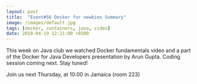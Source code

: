 ```yaml
---
layout: post
title:  "Event#56 Docker for newbies Summary"
image: /images/default.jpg
tags: [docker, containers, java, video]
date: 2018-04-19 12:21:00 +0200
---
```


This week on Java club
we watched Docker fundamentals video and a part of the Docker for Java Developers presentation by Arun Gupta. Coding session coming next. Stay tuned!  []()

Join us next Thursday, at 10:00 in Jamaica (room 223)

